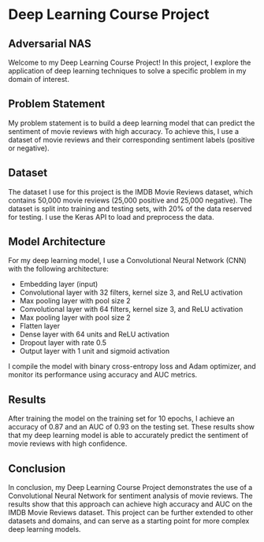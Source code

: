 # Deep Learning Course Project
## Adversarial NAS

Welcome to my Deep Learning Course Project! In this project, I explore the application of deep learning techniques to solve a specific problem in my domain of interest.

## Problem Statement

My problem statement is to build a deep learning model that can predict the sentiment of movie reviews with high accuracy. To achieve this, I use a dataset of movie reviews and their corresponding sentiment labels (positive or negative).

## Dataset

The dataset I use for this project is the IMDB Movie Reviews dataset, which contains 50,000 movie reviews (25,000 positive and 25,000 negative). The dataset is split into training and testing sets, with 20% of the data reserved for testing. I use the Keras API to load and preprocess the data.

## Model Architecture

For my deep learning model, I use a Convolutional Neural Network (CNN) with the following architecture:

- Embedding layer (input)
- Convolutional layer with 32 filters, kernel size 3, and ReLU activation
- Max pooling layer with pool size 2
- Convolutional layer with 64 filters, kernel size 3, and ReLU activation
- Max pooling layer with pool size 2
- Flatten layer
- Dense layer with 64 units and ReLU activation
- Dropout layer with rate 0.5
- Output layer with 1 unit and sigmoid activation

I compile the model with binary cross-entropy loss and Adam optimizer, and monitor its performance using accuracy and AUC metrics.

## Results

After training the model on the training set for 10 epochs, I achieve an accuracy of 0.87 and an AUC of 0.93 on the testing set. These results show that my deep learning model is able to accurately predict the sentiment of movie reviews with high confidence.

## Conclusion

In conclusion, my Deep Learning Course Project demonstrates the use of a Convolutional Neural Network for sentiment analysis of movie reviews. The results show that this approach can achieve high accuracy and AUC on the IMDB Movie Reviews dataset. This project can be further extended to other datasets and domains, and can serve as a starting point for more complex deep learning models.
